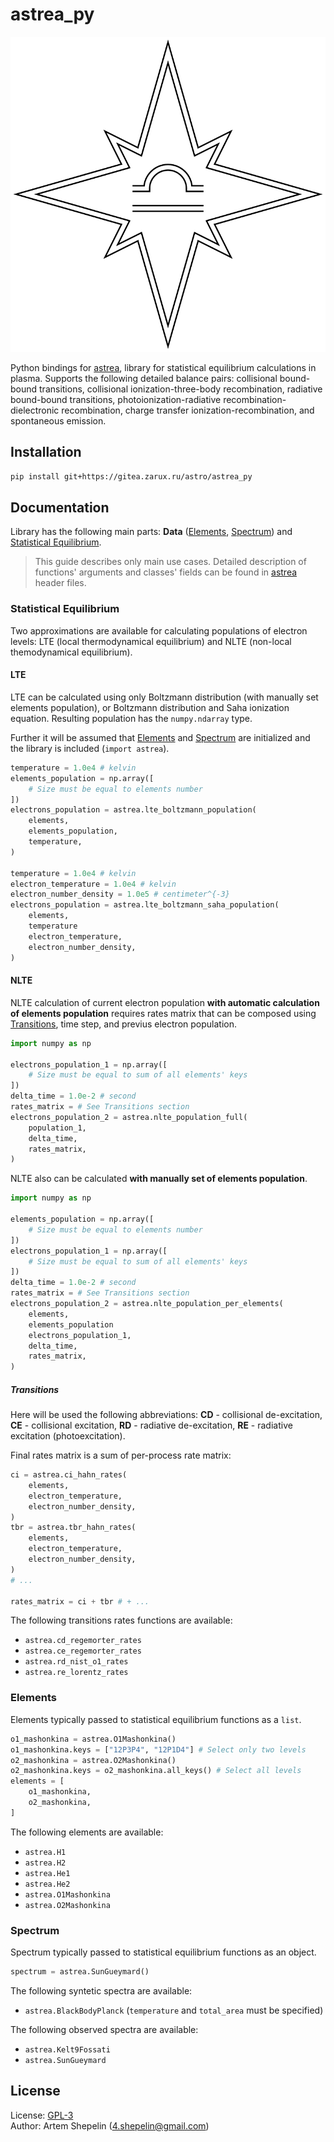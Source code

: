 # astrea_py

![logo](assets/logo.svg)

Python bindings for [astrea](https://gitea.zarux.ru/astro/astrea), library for
statistical equilibrium calculations in plasma. Supports the following detailed
balance pairs: collisional bound-bound transitions, collisional
ionization-three-body recombination, radiative bound-bound transitions,
photoionization-radiative recombination-dielectronic recombination, charge
transfer ionization-recombination, and spontaneous emission.

## Installation

```sh
pip install git+https://gitea.zarux.ru/astro/astrea_py
```

## Documentation

Library has the following main parts: **Data** ([Elements](#elements),
[Spectrum](#spectrum)) and [Statistical Equilibrium](#statistical-equilibrium).

> This guide describes only main use cases.
> Detailed description of functions' arguments and classes' fields can be found
> in [astrea](https://gitea.zarux.ru/astro/astrea) header files.

### Statistical Equilibrium

Two approximations are available for calculating populations of electron levels:
LTE (local thermodynamical equilibrium) and NLTE (non-local themodynamical
equilibrium).

#### LTE

LTE can be calculated using only Boltzmann distribution (with manually set
elements population), or Boltzmann distribution and Saha ionization equation.
Resulting population has the `numpy.ndarray` type.

Further it will be assumed that [Elements](#elements) and [Spectrum](#spectrum)
are initialized and the library is included (`import astrea`).

```python
temperature = 1.0e4 # kelvin
elements_population = np.array([
    # Size must be equal to elements number
])
electrons_population = astrea.lte_boltzmann_population(
    elements,
    elements_population,
    temperature,
)

temperature = 1.0e4 # kelvin
electron_temperature = 1.0e4 # kelvin
electron_number_density = 1.0e5 # centimeter^{-3}
electrons_population = astrea.lte_boltzmann_saha_population(
    elements,
    temperature
    electron_temperature,
    electron_number_density,
)
```

#### NLTE

NLTE calculation of current electron population
**with automatic calculation of elements population** requires rates matrix that
can be composed using [Transitions](#transitions), time step, and previus
electron population.

```python
import numpy as np

electrons_population_1 = np.array([
    # Size must be equal to sum of all elements' keys
])
delta_time = 1.0e-2 # second
rates_matrix = # See Transitions section
electrons_population_2 = astrea.nlte_population_full(
    population_1,
    delta_time,
    rates_matrix,
)
```

NLTE also can be calculated **with manually set of elements population**.

```python
import numpy as np

elements_population = np.array([
    # Size must be equal to elements number
])
electrons_population_1 = np.array([
    # Size must be equal to sum of all elements' keys
])
delta_time = 1.0e-2 # second
rates_matrix = # See Transitions section
electrons_population_2 = astrea.nlte_population_per_elements(
    elements,
    elements_population
    electrons_population_1,
    delta_time,
    rates_matrix,
)
```

##### Transitions

Here will be used the following abbreviations: **CD** - collisional
de-excitation, **CE** - collisional excitation, **RD** - radiative
de-excitation, **RE** - radiative excitation (photoexcitation).

Final rates matrix is a sum of per-process rate matrix:

```python
ci = astrea.ci_hahn_rates(
    elements,
    electron_temperature,
    electron_number_density,
)
tbr = astrea.tbr_hahn_rates(
    elements,
    electron_temperature,
    electron_number_density,
)
# ...

rates_matrix = ci + tbr # + ...
```

The following transitions rates functions are available:

- `astrea.cd_regemorter_rates`
- `astrea.ce_regemorter_rates`
- `astrea.rd_nist_o1_rates`
- `astrea.re_lorentz_rates`

### Elements

Elements typically passed to statistical equilibrium functions as a `list`.

```python
o1_mashonkina = astrea.O1Mashonkina()
o1_mashonkina.keys = ["12P3P4", "12P1D4"] # Select only two levels
o2_mashonkina = astrea.O2Mashonkina()
o2_mashonkina.keys = o2_mashonkina.all_keys() # Select all levels
elements = [
    o1_mashonkina,
    o2_mashonkina,
]
```

The following elements are available:

- `astrea.H1`
- `astrea.H2`
- `astrea.He1`
- `astrea.He2`
- `astrea.O1Mashonkina`
- `astrea.O2Mashonkina`

### Spectrum

Spectrum typically passed to statistical equilibrium functions as an object.

```python
spectrum = astrea.SunGueymard()
```

The following syntetic spectra are available:

- `astrea.BlackBodyPlanck` (`temperature` and `total_area` must be specified)

The following observed spectra are available:

- `astrea.Kelt9Fossati`
- `astrea.SunGueymard`

## License

License: [GPL-3](./LICENSE)  
Author: Artem Shepelin (4.shepelin@gmail.com)